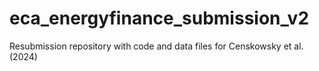 # eca_energyfinance_submission_v2
Resubmission repository with code and data files for Censkowsky et al. (2024)
